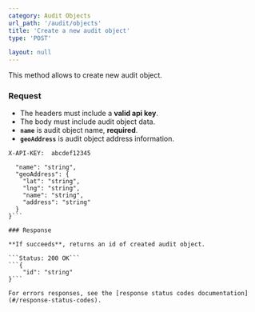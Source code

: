 ```yaml
---
category: Audit Objects
url_path: '/audit/objects'
title: 'Create a new audit object'
type: 'POST'

layout: null
---
```


This method allows to create new audit object.

### Request

* The headers must include a **valid api key**.
* The body must include audit object data.
* **`name`** is audit object name, **required**.
* **`geoAddress`** is audit object address information.

```X-API-KEY:  abcdef12345```

```{
  "name": "string",
  "geoAddress": {
    "lat": "string",
    "lng": "string",
    "name": "string",
    "address": "string"
  }
}```

### Response

**If succeeds**, returns an id of created audit object.

```Status: 200 OK```
```{
    "id": "string"   
}```

For errors responses, see the [response status codes documentation](#/response-status-codes).

